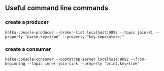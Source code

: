 ## Useful command line commands

### create a producer   
`kafka-console-producer --broker-list localhost:9092 --topic join-01 --property "parse.key=true" --property "key.separator=;"`


### create a consumer
`kafka-console-consumer --bootstrap-server localhost:9092 --from-beginning --topic inner-join-sink --property "print.key=true"`
